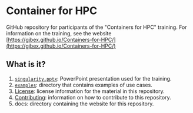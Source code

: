 # Container for HPC

GitHub repository for participants of the "Containers for HPC" training.
For information on the training, see the website
[https://gjbex.github.io/Containers-for-HPC/](https://gjbex.github.io/Containers-for-HPC/)


## What is it?

1. [`singularity.pptx`](singularity.pptx): PowerPoint presentation used for
   the training.
1. [`examples`](examples): directory that contains examples of use cases.
1. [License](LICENSE): license information for the material in this repository.
1. [Contributing](CONTRIBUTING.md): information on how to contribute to this
   repository.
1. docs: directory containing the website for this repository.

